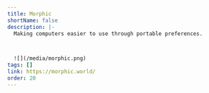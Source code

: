 ```yaml
---
title: Morphic
shortName: false
description: |-
  Making computers easier to use through portable preferences.



  ![](/media/morphic.png)
tags: []
link: https://morphic.world/
order: 20
---
```

